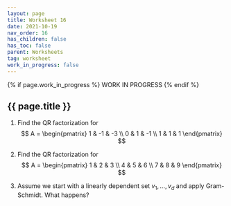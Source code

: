 ```yaml
---
layout: page
title: Worksheet 16
date: 2021-10-19
nav_order: 16
has_children: false
has_toc: false
parent: Worksheets
tag: worksheet
work_in_progress: false 
---
```


{% if page.work_in_progress %}
    WORK IN PROGRESS
{% endif %}

## {{ page.title }}

1. Find the QR factorization for 
$$
    A = 
    \begin{pmatrix} 
        1 & -1 & -3 \\
        0 & 1 & -1 \\
        1 & 1 & 1
    \end{pmatrix}
$$

2. Find the QR factorization for 
$$
    A = 
    \begin{pmatrix} 
        1 & 2 & 3 \\
        4 & 5 & 6 \\
        7 & 8 & 9 
    \end{pmatrix}
$$

3. Assume we start with a linearly dependent set $v_1,\ldots,v_d$ and apply 
Gram-Schmidt. What happens? 
